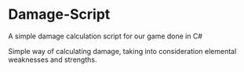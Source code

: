 # Damage-Script
A simple damage calculation script for our game done in C#


Simple way of calculating damage, taking into consideration elemental weaknesses and strengths. 
